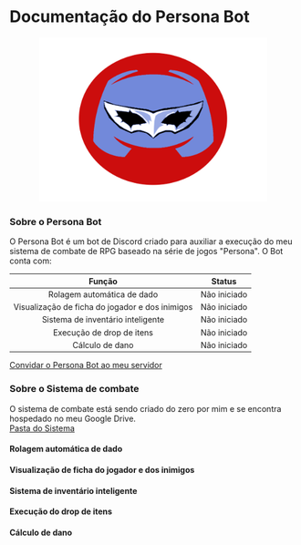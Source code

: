 # Documentação do Persona Bot

<p align="center">
  <img img width="400" height="288" src="https://github.com/ViniciusHora1009/persona-bot/blob/main/imagens/persona-bot-circle.png">
</p>

### Sobre o Persona Bot
O Persona Bot é um bot de Discord criado para auxiliar a execução do meu sistema de combate de RPG baseado na série de jogos "Persona". O Bot conta com:<br>

| Função                                          | Status       |
|:-----------------------------------------------:|:------------:|
| Rolagem automática de dado                      | Não iniciado |
| Visualização de ficha do jogador e dos inimigos | Não iniciado |
| Sistema de inventário inteligente               | Não iniciado |
| Execução de drop de itens                       | Não iniciado |
| Cálculo de dano                                 | Não iniciado |

[Convidar o Persona Bot ao meu servidor](https://discord.com/api/oauth2/authorize?client_id=788843258306101279&permissions=8&scope=bot)<br>

### Sobre o Sistema de combate
O sistema de combate está sendo criado do zero por mim e se encontra hospedado no meu Google Drive.<br>
[Pasta do Sistema](https://drive.google.com/drive/folders/16OB41w_IHq1p9vzMyiCOC2TrLpnopyDq?usp=sharing)

#### Rolagem automática de dado

#### Visualização de ficha do jogador e dos inimigos

#### Sistema de inventário inteligente

#### Execução do drop de itens

#### Cálculo de dano
